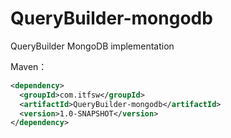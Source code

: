 # QueryBuilder-mongodb
QueryBuilder MongoDB implementation

Maven：  
```xml
<dependency>
  <groupId>com.itfsw</groupId>
  <artifactId>QueryBuilder-mongodb</artifactId>
  <version>1.0-SNAPSHOT</version>
</dependency>
```
